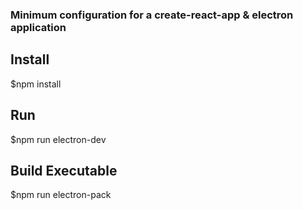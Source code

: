 ### Minimum configuration for a create-react-app & electron application 

## Install
$npm install

## Run
$npm run electron-dev

## Build Executable
$npm run electron-pack